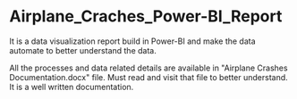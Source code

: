 # Airplane_Craches_Power-BI_Report
It is a data visualization report build in Power-BI and make the data automate to better understand the data.


All the processes and data related details are available in "Airplane Crashes Documentation.docx" file.
Must read and visit that file to better understand.
It is a well written documentation.
